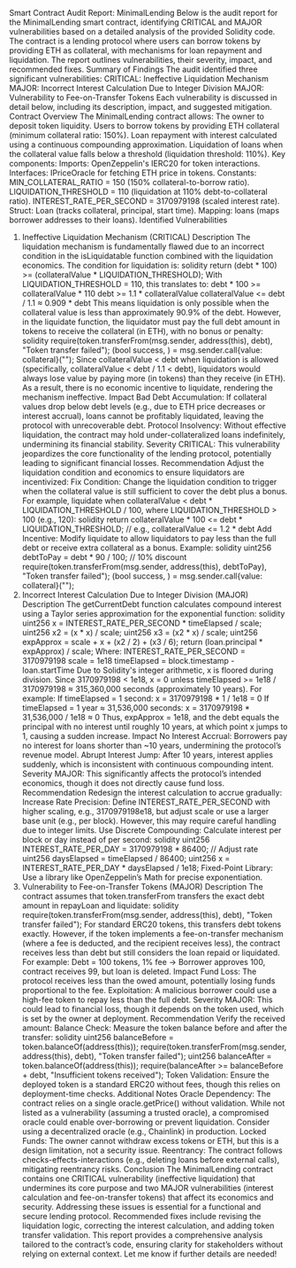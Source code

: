 Smart Contract Audit Report: MinimalLending
Below is the audit report for the MinimalLending smart contract, identifying CRITICAL and MAJOR vulnerabilities based on a detailed analysis of the provided Solidity code. The contract is a lending protocol where users can borrow tokens by providing ETH as collateral, with mechanisms for loan repayment and liquidation. The report outlines vulnerabilities, their severity, impact, and recommended fixes.
Summary of Findings
The audit identified three significant vulnerabilities:
CRITICAL: Ineffective Liquidation Mechanism
MAJOR: Incorrect Interest Calculation Due to Integer Division
MAJOR: Vulnerability to Fee-on-Transfer Tokens
Each vulnerability is discussed in detail below, including its description, impact, and suggested mitigation.
Contract Overview
The MinimalLending contract allows:
The owner to deposit token liquidity.
Users to borrow tokens by providing ETH collateral (minimum collateral ratio: 150%).
Loan repayment with interest calculated using a continuous compounding approximation.
Liquidation of loans when the collateral value falls below a threshold (liquidation threshold: 110%).
Key components:
Imports: OpenZeppelin's IERC20 for token interactions.
Interfaces: IPriceOracle for fetching ETH price in tokens.
Constants: 
MIN_COLLATERAL_RATIO = 150 (150% collateral-to-borrow ratio).
LIQUIDATION_THRESHOLD = 110 (liquidation at 110% debt-to-collateral ratio).
INTEREST_RATE_PER_SECOND = 3170979198 (scaled interest rate).
Struct: Loan (tracks collateral, principal, start time).
Mapping: loans (maps borrower addresses to their loans).
Identified Vulnerabilities
1. Ineffective Liquidation Mechanism (CRITICAL)
Description
The liquidation mechanism is fundamentally flawed due to an incorrect condition in the isLiquidatable function combined with the liquidation economics. The condition for liquidation is:
solidity
return (debt * 100) >= (collateralValue * LIQUIDATION_THRESHOLD);
With LIQUIDATION_THRESHOLD = 110, this translates to:
debt * 100 >= collateralValue * 110
debt >= 1.1 * collateralValue
collateralValue <= debt / 1.1 ≈ 0.909 * debt
This means liquidation is only possible when the collateral value is less than approximately 90.9% of the debt. However, in the liquidate function, the liquidator must pay the full debt amount in tokens to receive the collateral (in ETH), with no bonus or penalty:
solidity
require(token.transferFrom(msg.sender, address(this), debt), "Token transfer failed");
(bool success, ) = msg.sender.call{value: collateral}("");
Since collateralValue < debt when liquidation is allowed (specifically, collateralValue < debt / 1.1 < debt), liquidators would always lose value by paying more (in tokens) than they receive (in ETH). As a result, there is no economic incentive to liquidate, rendering the mechanism ineffective.
Impact
Bad Debt Accumulation: If collateral values drop below debt levels (e.g., due to ETH price decreases or interest accrual), loans cannot be profitably liquidated, leaving the protocol with unrecoverable debt.
Protocol Insolvency: Without effective liquidation, the contract may hold under-collateralized loans indefinitely, undermining its financial stability.
Severity
CRITICAL: This vulnerability jeopardizes the core functionality of the lending protocol, potentially leading to significant financial losses.
Recommendation
Adjust the liquidation condition and economics to ensure liquidators are incentivized:
Fix Condition: Change the liquidation condition to trigger when the collateral value is still sufficient to cover the debt plus a bonus. For example, liquidate when collateralValue < debt * LIQUIDATION_THRESHOLD / 100, where LIQUIDATION_THRESHOLD > 100 (e.g., 120):
solidity
return collateralValue * 100 <= debt * LIQUIDATION_THRESHOLD; // e.g., collateralValue <= 1.2 * debt
Add Incentive: Modify liquidate to allow liquidators to pay less than the full debt or receive extra collateral as a bonus. Example:
solidity
uint256 debtToPay = debt * 90 / 100; // 10% discount
require(token.transferFrom(msg.sender, address(this), debtToPay), "Token transfer failed");
(bool success, ) = msg.sender.call{value: collateral}("");
2. Incorrect Interest Calculation Due to Integer Division (MAJOR)
Description
The getCurrentDebt function calculates compound interest using a Taylor series approximation for the exponential function:
solidity
uint256 x = INTEREST_RATE_PER_SECOND * timeElapsed / scale;
uint256 x2 = (x * x) / scale;
uint256 x3 = (x2 * x) / scale;
uint256 expApprox = scale + x + (x2 / 2) + (x3 / 6);
return (loan.principal * expApprox) / scale;
Where:
INTEREST_RATE_PER_SECOND = 3170979198
scale = 1e18
timeElapsed = block.timestamp - loan.startTime
Due to Solidity's integer arithmetic, x is floored during division. Since 3170979198 < 1e18, x = 0 unless timeElapsed >= 1e18 / 3170979198 ≈ 315,360,000 seconds (approximately 10 years). For example:
If timeElapsed = 1 second: x = 3170979198 * 1 / 1e18 = 0
If timeElapsed = 1 year ≈ 31,536,000 seconds: x = 3170979198 * 31,536,000 / 1e18 ≈ 0
Thus, expApprox = 1e18, and the debt equals the principal with no interest until roughly 10 years, at which point x jumps to 1, causing a sudden increase.
Impact
No Interest Accrual: Borrowers pay no interest for loans shorter than ~10 years, undermining the protocol’s revenue model.
Abrupt Interest Jump: After 10 years, interest applies suddenly, which is inconsistent with continuous compounding intent.
Severity
MAJOR: This significantly affects the protocol’s intended economics, though it does not directly cause fund loss.
Recommendation
Redesign the interest calculation to accrue gradually:
Increase Rate Precision: Define INTEREST_RATE_PER_SECOND with higher scaling, e.g., 3170979198e18, but adjust scale or use a larger base unit (e.g., per block). However, this may require careful handling due to integer limits.
Use Discrete Compounding: Calculate interest per block or day instead of per second:
solidity
uint256 INTEREST_RATE_PER_DAY = 3170979198 * 86400; // Adjust rate
uint256 daysElapsed = timeElapsed / 86400;
uint256 x = INTEREST_RATE_PER_DAY * daysElapsed / 1e18;
Fixed-Point Library: Use a library like OpenZeppelin’s Math for precise exponentiation.
3. Vulnerability to Fee-on-Transfer Tokens (MAJOR)
Description
The contract assumes that token.transferFrom transfers the exact debt amount in repayLoan and liquidate:
solidity
require(token.transferFrom(msg.sender, address(this), debt), "Token transfer failed");
For standard ERC20 tokens, this transfers debt tokens exactly. However, if the token implements a fee-on-transfer mechanism (where a fee is deducted, and the recipient receives less), the contract receives less than debt but still considers the loan repaid or liquidated. For example:
Debt = 100 tokens, 1% fee → Borrower approves 100, contract receives 99, but loan is deleted.
Impact
Fund Loss: The protocol receives less than the owed amount, potentially losing funds proportional to the fee.
Exploitation: A malicious borrower could use a high-fee token to repay less than the full debt.
Severity
MAJOR: This could lead to financial loss, though it depends on the token used, which is set by the owner at deployment.
Recommendation
Verify the received amount:
Balance Check: Measure the token balance before and after the transfer:
solidity
uint256 balanceBefore = token.balanceOf(address(this));
require(token.transferFrom(msg.sender, address(this), debt), "Token transfer failed");
uint256 balanceAfter = token.balanceOf(address(this));
require(balanceAfter >= balanceBefore + debt, "Insufficient tokens received");
Token Validation: Ensure the deployed token is a standard ERC20 without fees, though this relies on deployment-time checks.
Additional Notes
Oracle Dependency: The contract relies on a single oracle.getPrice() without validation. While not listed as a vulnerability (assuming a trusted oracle), a compromised oracle could enable over-borrowing or prevent liquidation. Consider using a decentralized oracle (e.g., Chainlink) in production.
Locked Funds: The owner cannot withdraw excess tokens or ETH, but this is a design limitation, not a security issue.
Reentrancy: The contract follows checks-effects-interactions (e.g., deleting loans before external calls), mitigating reentrancy risks.
Conclusion
The MinimalLending contract contains one CRITICAL vulnerability (ineffective liquidation) that undermines its core purpose and two MAJOR vulnerabilities (interest calculation and fee-on-transfer tokens) that affect its economics and security. Addressing these issues is essential for a functional and secure lending protocol. Recommended fixes include revising the liquidation logic, correcting the interest calculation, and adding token transfer validation.
This report provides a comprehensive analysis tailored to the contract’s code, ensuring clarity for stakeholders without relying on external context. Let me know if further details are needed!